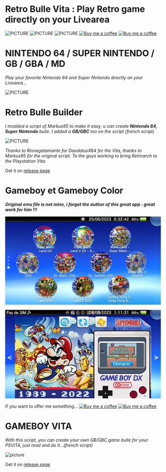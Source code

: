 # Retro Bulle Vita : Play Retro game directly on your Livearea
![PICTURE](https://img.shields.io/github/downloads/chronoss09/GameBoy-Bulle-Vita/gb_bulle/total)  ![PICTURE](https://img.shields.io/github/downloads/chronoss09/GameBoy-Bulle-Vita/create_gb/total) ![PICTURE](https://img.shields.io/github/downloads/chronoss09/GameBoy-Bulle-Vita/retro_builder/total)  [![Buy me a coffee](https://img.shields.io/badge/Donate-Paypal-blue.svg)](https://www.paypal.com/paypalme/chronoss01)  [![Buy me a coffee](https://img.shields.io/badge/Donate-Kofi-orange.svg)](https://ko-fi.com/chronoss)

# NINTENDO 64 / SUPER NINTENDO / GB / GBA / MD

_Play your favorite Nintendo 64 and Super Nintendo directly on your Livearea..._

![PICTURE](https://github.com/chronoss09/Retro-Bulle-Vita/blob/main/2015-01-25-230416-616770.jpg)

# Retro Bulle Builder
_I modded a script of Markus95 to make it easy, u can create __Nintendo 64, Super Nintendo__ bulle. I added a __GB/GBC__ too on the script (french script)_

![PICTURE](https://github.com/chronoss09/Retro-Bulle-Vita/blob/main/2.0.PNG)

_Thanks to Rinnegatamante for DaedalusX64 for the Vita, thanks to Markus95 for the original script. To the guys working to bring Retroarch to the Playstation Vita._

Get it on [release page](https://github.com/chronoss09/GameBoy-Bulle-Vita/releases/tag/retro_builder)


# Gameboy et Gameboy Color

___Original emu file is not mine, i forgot the author of this great app : great work for him !!!___

![PICTURE](https://github.com/chronoss09/GameBoy-Bulle-Vita/blob/main/2023-06-25-063243-900224.jpg)

![PICTURE](https://github.com/chronoss09/GameBoy-Bulle-Vita/blob/main/Screenshot/2023-05-08-011133-323325.jpg)

If you want to offer me something...  [![Buy me a coffee](https://img.shields.io/badge/Donate-Paypal-blue.svg)](https://www.paypal.com/paypalme/chronoss01)  [![Buy me a coffee](https://img.shields.io/badge/Donate-Kofi-orange.svg)](https://ko-fi.com/chronoss)



# GAMEBOY VITA

_With this script, you can create your own GB/GBC game bulle for your PSVITA, just read and do it...(french script)_

![picture](https://github.com/chronoss09/Retro-Bulle-Vita/blob/main/GameBoy%20Vita%20v1.0.PNG)

Get it on [release page](https://github.com/chronoss09/GameBoy-Bulle-Vita/releases/tag/create_gb)

